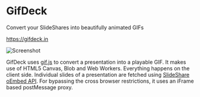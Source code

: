 GifDeck
=======
Convert your SlideShares into beautifully animated GIFs

https://gifdeck.in

![Screenshot](images/screenshots/gifdeck.png)

GifDeck uses [gif.js](https://jnordberg.github.io/gif.js/) to convert a presentation into a playable GIF. It makes use of HTML5 Canvas, Blob and Web Workers. Everything happens on the client side. Individual slides of a presentation are fetched using [SlideShare oEmbed API](https://www.slideshare.net/developers/oembed). For bypassing the cross browser restrictions, it uses an iFrame based postMessage proxy.
